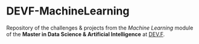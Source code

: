 # DEVF-MachineLearning
Repository of the challenges &amp; projects from the *Machine Learning* module of the **Master in Data Science & Artificial Intelligence** at [DEV.F](https://www.devf.la/master/data/mx).
